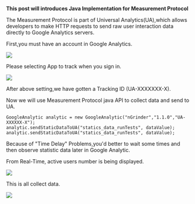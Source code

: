 **This post will introduces Java Implementation for Measurement Protocol**

The Measurement Protocol is part of Universal Analytics(UA),which allows developers to make HTTP requests to send raw user interaction data directly to Google Analytics servers.

First,you must have an account in Google Analytics.

![](http://www.cubrid.org/files/attach/images/379199/541/625/1_thumb.png)
 
Please selecting App to track when you sign in.

![](http://www.cubrid.org/files/attach/images/379199/541/625/2_thumb.png)

After above setting,we have gotten a Tracking ID (UA-XXXXXXX-X).

Now we will use Measurement Protocol java API to collect data and send to UA.
```
GoogleAnalytic analytic = new GoogleAnalytic("nGrinder","1.1.0","UA-XXXXXX-X");
analytic.sendStaticDataToUA("statics_data_runTests", dataValue);
analytic.sendStaticDataToUA("statics_data_runTests", dataValue);
```
 
Because of "Time Delay" Problems,you'd better to wait some times and then observe statistic data later in Google Analytic.

From Real-Time, active users number is being displayed.

![](http://www.cubrid.org/files/attach/images/379199/541/625/3_thumb.png)

This is all collect data.

![](http://www.cubrid.org/files/attach/images/379199/541/625/4_thumb.png)